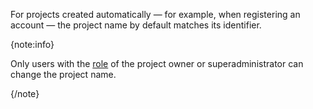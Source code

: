 For projects created automatically — for example, when registering an account — the project name by default matches its identifier.

{note:info}

Only users with the [role](/en/tools-for-using-services/account/concepts/rolesandpermissions) of the project owner or superadministrator can change the project name.

{/note}
